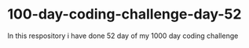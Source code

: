 # 100-day-coding-challenge-day-52
In this respository i have done 52 day of my 1000 day coding challenge
